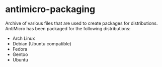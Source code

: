 antimicro-packaging
=======================

Archive of various files that are used to create
packages for distributions. AntiMicro has been packaged
for the following distributions:

* Arch Linux
* Debian (Ubuntu compatible)
* Fedora
* Gentoo
* Ubuntu
